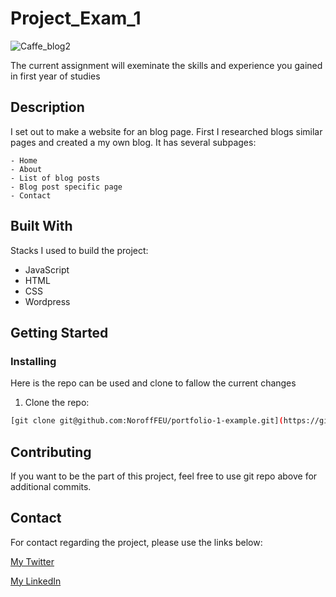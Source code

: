 # Project_Exam_1

![Caffe_blog2](https://user-images.githubusercontent.com/74684378/192103802-40a1d576-1f6d-4d3f-ab90-3234908d98e1.jpg)

The current assignment will exeminate the skills and experience you gained in first year of studies

## Description
I set out to make a website for an blog page. First I researched blogs similar pages and created a my own blog.
It has several subpages:

    - Home
    - About
    - List of blog posts
    - Blog post specific page
    - Contact

## Built With
Stacks I used to build the project:

- JavaScript
- HTML
- CSS
- Wordpress

## Getting Started

### Installing

Here is the repo can be used and clone to fallow the current changes

1. Clone the repo:

```bash
[git clone git@github.com:NoroffFEU/portfolio-1-example.git](https://github.com/Baporek/Project_Exam_1.git)
```

## Contributing

If you want to be the part of this project, feel free to use git repo above for additional commits.

## Contact
For contact regarding the project, please use the links below:

[My Twitter](www.twitter.com)

[My LinkedIn](www.linkedin.com)
